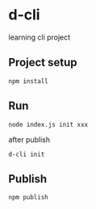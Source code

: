 # d-cli
learning cli project

## Project setup
```
npm install
```

## Run
```
node index.js init xxx
```
after publish
```
d-cli init
```

## Publish
```
npm publish
```